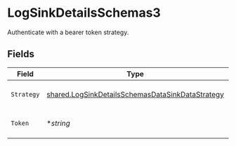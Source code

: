 # LogSinkDetailsSchemas3

Authenticate with a bearer token strategy.


## Fields

| Field                                                                                                                | Type                                                                                                                 | Required                                                                                                             | Description                                                                                                          | Example                                                                                                              |
| -------------------------------------------------------------------------------------------------------------------- | -------------------------------------------------------------------------------------------------------------------- | -------------------------------------------------------------------------------------------------------------------- | -------------------------------------------------------------------------------------------------------------------- | -------------------------------------------------------------------------------------------------------------------- |
| `Strategy`                                                                                                           | [shared.LogSinkDetailsSchemasDataSinkDataStrategy](../../models/shared/logsinkdetailsschemasdatasinkdatastrategy.md) | :heavy_check_mark:                                                                                                   | Bearer token authentication strategy.                                                                                | bearer                                                                                                               |
| `Token`                                                                                                              | **string*                                                                                                            | :heavy_minus_sign:                                                                                                   | Token for bearer token authentication.                                                                               | my-token                                                                                                             |
